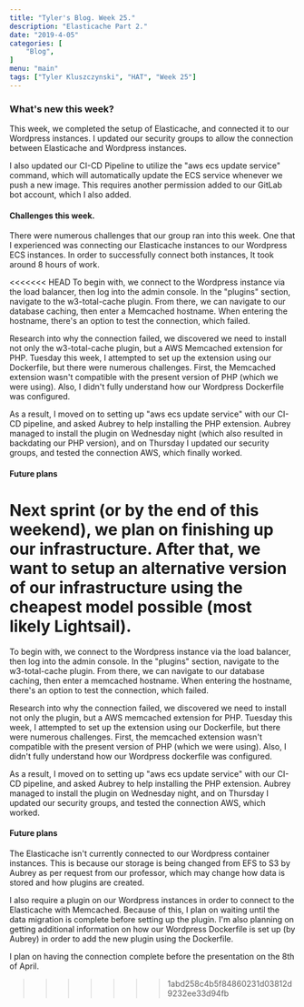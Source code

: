 ```yaml
---
title: "Tyler's Blog. Week 25."
description: "Elasticache Part 2."
date: "2019-4-05"
categories: [
    "Blog",
]
menu: "main"
tags: ["Tyler Kluszczynski", "HAT", "Week 25"]
---
```


### What's new this week?
This week, we completed the setup of Elasticache, and connected it to our Wordpress instances. I updated our security groups to allow the connection between Elasticache and Wordpress instances.

 I also updated our CI-CD Pipeline to utilize the "aws ecs update service" command, which will automatically update the ECS service whenever we push a new image. This requires another permission added to our GitLab bot account, which I also added.

#### Challenges this week.
There were numerous challenges that our group ran into this week. One that I experienced was connecting our Elasticache instances to our Wordpress ECS instances. In order to successfully connect both instances, It took around 8 hours of work.

<<<<<<< HEAD
To begin with, we connect to the Wordpress instance via the load balancer, then log into the admin console. In the "plugins" section, navigate to the w3-total-cache plugin. From there, we can navigate to our database caching, then enter a Memcached hostname. When entering the hostname, there's an option to test the connection, which failed.

Research into why the connection failed, we discovered we need to install not only the w3-total-cache plugin, but a AWS Memcached extension for PHP. Tuesday this week, I attempted to set up the extension using our Dockerfile, but there were numerous challenges. First, the Memcached extension wasn't compatible with the present version of PHP (which we were using). Also, I didn't fully understand how our Wordpress Dockerfile was configured.

As a result, I moved on to setting up "aws ecs update service" with our CI-CD pipeline, and asked Aubrey to help installing the PHP extension. Aubrey managed to install the plugin on Wednesday night (which also resulted in backdating our PHP version), and on Thursday I updated our security groups, and tested the connection AWS, which finally worked.

#### Future plans
Next sprint (or by the end of this weekend), we plan on finishing up our infrastructure. After that, we want to setup an alternative version of our infrastructure using the cheapest model possible (most likely Lightsail).
=======
To begin with, we connect to the Wordpress instance via the load balancer, then log into the admin console. In the "plugins" section, navigate to the w3-total-cache plugin. From there, we can navigate to our database caching, then enter a memcached hostname. When entering the hostname, there's an option to test the connection, which failed.

Research into why the connection failed, we discovered we need to install not only the plugin, but a AWS memcached extension for PHP. Tuesday this week, I attempted to set up the extension using our Dockerfile, but there were numerous challenges. First, the memcached extension wasn't compatible with the present version of PHP (which we were using). Also, I didn't fully understand how our Wordpress dockerfile was configured.

As a result, I moved on to setting up "aws ecs update service" with our CI-CD pipeline, and asked Aubrey to help installing the PHP extension. Aubrey managed to install the plugin on Wednesday night, and on Thursday I updated our security groups, and tested the connection AWS, which worked.

#### Future plans
The Elasticache isn't currently connected to our Wordpress container instances. This is because our storage is being changed from EFS to S3 by Aubrey as per request from our professor, which may change how data is stored and how plugins are created.

I also require a plugin on our Wordpress instances in order to connect to the Elasticache with Memcached. Because of this, I plan on waiting until the data migration is complete before setting up the plugin. I'm also planning on getting additional information on how our Wordpress Dockerfile is set up (by Aubrey) in order to add the new plugin using the Dockerfile.

I plan on having the connection complete before the presentation on the 8th of April.
>>>>>>> 1abd258c4b5f84860231d03812d9232ee33d94fb
